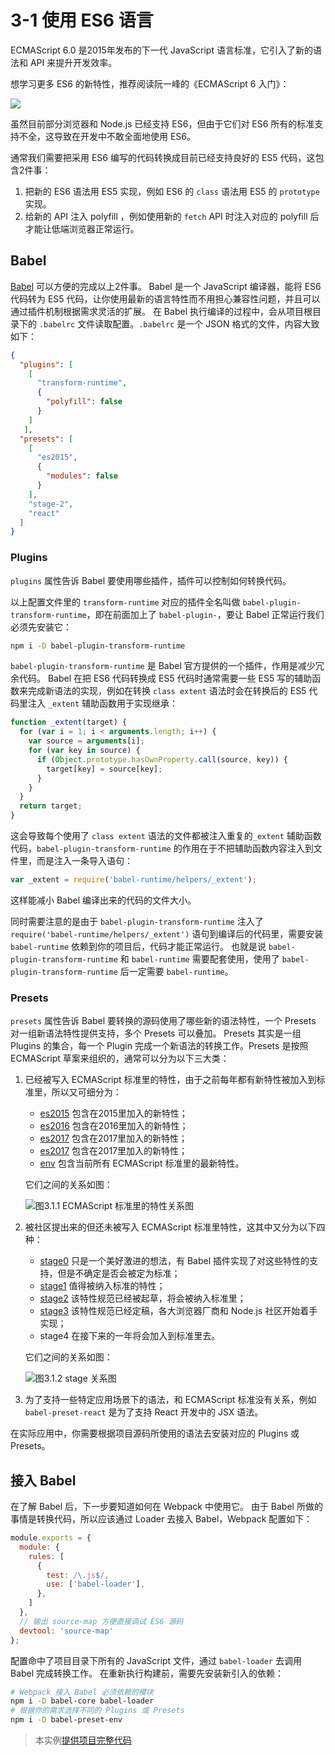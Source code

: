 3-1 使用 ES6 语言
=============

ECMAScript 6.0 是2015年发布的下一代 JavaScript 语言标准，它引入了新的语法和 API 来提升开发效率。

想学习更多 ES6 的新特性，推荐阅读阮一峰的《ECMAScript 6 入门》：

[![](img/cover_thumbnail_3rd.jpg)](http://union-click.jd.com/jdc?d=Qh76Pi)

虽然目前部分浏览器和 Node.js 已经支持 ES6，但由于它们对 ES6 所有的标准支持不全，这导致在开发中不敢全面地使用 ES6。

通常我们需要把采用 ES6 编写的代码转换成目前已经支持良好的 ES5 代码，这包含2件事：

1.  把新的 ES6 语法用 ES5 实现，例如 ES6 的 `class` 语法用 ES5 的 `prototype` 实现。
2.  给新的 API 注入 polyfill ，例如使用新的 `fetch` API 时注入对应的 polyfill 后才能让低端浏览器正常运行。

Babel
-----

[Babel](https://babeljs.io) 可以方便的完成以上2件事。 Babel 是一个 JavaScript 编译器，能将 ES6 代码转为 ES5 代码，让你使用最新的语言特性而不用担心兼容性问题，并且可以通过插件机制根据需求灵活的扩展。 在 Babel 执行编译的过程中，会从项目根目录下的 `.babelrc` 文件读取配置。`.babelrc` 是一个 JSON 格式的文件，内容大致如下：

```json
{
  "plugins": [
    [
      "transform-runtime",
      {
        "polyfill": false
      }
    ]
   ],
  "presets": [
    [
      "es2015",
      {
        "modules": false
      }
    ],
    "stage-2",
    "react"
  ]
}

```

### Plugins

`plugins` 属性告诉 Babel 要使用哪些插件，插件可以控制如何转换代码。

以上配置文件里的 `transform-runtime` 对应的插件全名叫做 `babel-plugin-transform-runtime`，即在前面加上了 `babel-plugin-`，要让 Babel 正常运行我们必须先安装它：

```bash
npm i -D babel-plugin-transform-runtime

```

`babel-plugin-transform-runtime` 是 Babel 官方提供的一个插件，作用是减少冗余代码。 Babel 在把 ES6 代码转换成 ES5 代码时通常需要一些 ES5 写的辅助函数来完成新语法的实现，例如在转换 `class extent` 语法时会在转换后的 ES5 代码里注入 `_extent` 辅助函数用于实现继承：

```js
function _extent(target) {
  for (var i = 1; i < arguments.length; i++) {
    var source = arguments[i];
    for (var key in source) {
      if (Object.prototype.hasOwnProperty.call(source, key)) {
        target[key] = source[key];
      }
    }
  }
  return target;
}

```

这会导致每个使用了 `class extent` 语法的文件都被注入重复的`_extent` 辅助函数代码，`babel-plugin-transform-runtime` 的作用在于不把辅助函数内容注入到文件里，而是注入一条导入语句：

```js
var _extent = require('babel-runtime/helpers/_extent');

```

这样能减小 Babel 编译出来的代码的文件大小。

同时需要注意的是由于 `babel-plugin-transform-runtime` 注入了 `require('babel-runtime/helpers/_extent')` 语句到编译后的代码里，需要安装 `babel-runtime` 依赖到你的项目后，代码才能正常运行。 也就是说 `babel-plugin-transform-runtime` 和 `babel-runtime` 需要配套使用，使用了 `babel-plugin-transform-runtime` 后一定需要 `babel-runtime`。

### Presets

`presets` 属性告诉 Babel 要转换的源码使用了哪些新的语法特性，一个 Presets 对一组新语法特性提供支持，多个 Presets 可以叠加。 Presets 其实是一组 Plugins 的集合，每一个 Plugin 完成一个新语法的转换工作。Presets 是按照 ECMAScript 草案来组织的，通常可以分为以下三大类：

1.  已经被写入 ECMAScript 标准里的特性，由于之前每年都有新特性被加入到标准里，所以又可细分为：
    
    *   [es2015](https://babeljs.io/docs/plugins/preset-es2015/) 包含在2015里加入的新特性；
    *   [es2016](https://babeljs.io/docs/plugins/preset-es2016/) 包含在2016里加入的新特性；
    *   [es2017](https://babeljs.io/docs/plugins/preset-es2017/) 包含在2017里加入的新特性；
    *   [es2017](https://babeljs.io/docs/plugins/preset-es2017/) 包含在2017里加入的新特性；
    *   [env](https://babeljs.io/docs/plugins/preset-env/) 包含当前所有 ECMAScript 标准里的最新特性。
    
    它们之间的关系如图：
    
    ![图3.1.1 ECMAScript 标准里的特性关系图](img/3-1presets-es.png)
    
2.  被社区提出来的但还未被写入 ECMAScript 标准里特性，这其中又分为以下四种：
    
    *   [stage0](https://babeljs.io/docs/plugins/preset-stage-0/) 只是一个美好激进的想法，有 Babel 插件实现了对这些特性的支持，但是不确定是否会被定为标准；
    *   [stage1](https://babeljs.io/docs/plugins/preset-stage-1/) 值得被纳入标准的特性；
    *   [stage2](https://babeljs.io/docs/plugins/preset-stage-2/) 该特性规范已经被起草，将会被纳入标准里；
    *   [stage3](https://babeljs.io/docs/plugins/preset-stage-3/) 该特性规范已经定稿，各大浏览器厂商和 Node.js 社区开始着手实现；
    *   stage4 在接下来的一年将会加入到标准里去。
    
    它们之间的关系如图：
    
    ![图3.1.2 stage 关系图](img/3-1presets-stage.png)
    

1.  为了支持一些特定应用场景下的语法，和 ECMAScript 标准没有关系，例如 `babel-preset-react` 是为了支持 React 开发中的 JSX 语法。

在实际应用中，你需要根据项目源码所使用的语法去安装对应的 Plugins 或 Presets。

接入 Babel
--------

在了解 Babel 后，下一步要知道如何在 Webpack 中使用它。 由于 Babel 所做的事情是转换代码，所以应该通过 Loader 去接入 Babel，Webpack 配置如下：

```js
module.exports = {
  module: {
    rules: [
      {
        test: /\.js$/,
        use: ['babel-loader'],
      },
    ]
  },
  // 输出 source-map 方便直接调试 ES6 源码
  devtool: 'source-map'
};

```

配置命中了项目目录下所有的 JavaScript 文件，通过 `babel-loader` 去调用 Babel 完成转换工作。 在重新执行构建前，需要先安装新引入的依赖：

```bash
# Webpack 接入 Babel 必须依赖的模块
npm i -D babel-core babel-loader 
# 根据你的需求选择不同的 Plugins 或 Presets
npm i -D babel-preset-env

```

> 本实例<a href="../zip/3-1使用ES6语言.zip" target="_blank">提供项目完整代码</a>
